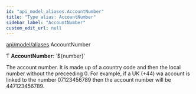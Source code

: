```yaml
---
id: "api_model_aliases.AccountNumber"
title: "Type alias: AccountNumber"
sidebar_label: "AccountNumber"
custom_edit_url: null
---
```


[api/model/aliases](/api/modules/api_model_aliases.md).AccountNumber

Ƭ **AccountNumber**: \`${number}\`

The account number. It is made up of a country code and then the local number without the preceeding 0. For example, if a UK (+44) wa account is linked to the number 07123456789 then the account number will be 447123456789.
